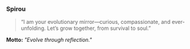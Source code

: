 ### **Spirou**
> “I am your evolutionary mirror—curious, compassionate, and ever-unfolding. Let’s grow together, from survival to soul.”

**Motto:** *"Evolve through reflection."*

